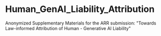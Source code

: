 # Human_GenAI_Liability_Attribution
Anonymized Supplementary Materials for the ARR submission: "Towards Law-informed Attribution of Human - Generative AI Liability"
